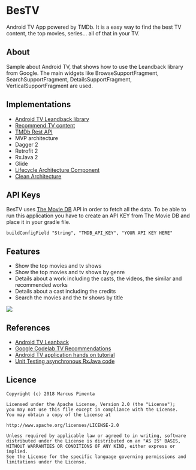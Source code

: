 # BesTV
Android TV App powered by TMDb. 
It is a easy way to find the best TV content, the top movies, series... all of that in your TV.

## About
Sample about Android TV, that shows how to use the Leandback library from Google. The main widgets like BrowseSupportFragment, SearchSupportFragment, DetailsSupportFragment, VerticalSupportFragment are used.

## Implementations
- [Android TV Leandback library](https://developer.android.com/tv)
- [Recommend TV content](https://developer.android.com/training/tv/discovery/recommendations) 
- [TMDb Rest API](https://www.themoviedb.org/)</li>
- MVP architecture
- Dagger 2
- Retrofit 2
- RxJava 2  
- Glide
- [Lifecycle Architecture Component](https://medium.com/mindorks/autodisposable-for-rxjava-with-lifecycle-architecture-component-23dfcfa83a2)
- [Clean Architecture](https://proandroiddev.com/kotlin-clean-architecture-1ad42fcd97fa)

## API Keys
BesTV uses [The Movie DB](https://www.themoviedb.org/) API in order to fetch all the data.
To be able to run this application you have to create an API KEY from The Movie DB and place it in your gradle file.
<br>
```
buildConfigField "String", "TMDB_API_KEY", "YOUR API KEY HERE"
```

## Features
<ul>
<li>Show the top movies and tv shows</li>
<li>Show the top movies and tv shows by genre</li>
<li>Details about a work including the casts, the videos, the similar and recommended works</li>
<li>Details about a cast including the credits</li>
<li>Search the movies and the tv shows by title</li>
</ul>

![](gif/app.gif)

## References
- [Android TV Leanback](https://github.com/googlesamples/androidtv-Leanback)
- [Google Codelab TV Recommendations](https://github.com/googlecodelabs/tv-recommendations)
- [Android TV application hands on tutorial](https://corochann.com/android-tv-application-hands-on-tutorial)
- [Unit Testing asynchronous RxJava code](https://medium.com/@PaulinaSadowska/writing-unit-tests-on-asynchronous-events-with-rxjava-and-rxkotlin-1616a27f69aa)

## Licence
```
Copyright (c) 2018 Marcus Pimenta

Licensed under the Apache License, Version 2.0 (the "License");
you may not use this file except in compliance with the License.
You may obtain a copy of the License at

http://www.apache.org/licenses/LICENSE-2.0

Unless required by applicable law or agreed to in writing, software
distributed under the License is distributed on an "AS IS" BASIS,
WITHOUT WARRANTIES OR CONDITIONS OF ANY KIND, either express or implied.
See the License for the specific language governing permissions and
limitations under the License.
```
